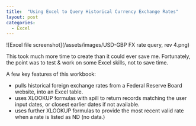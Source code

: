 ```yaml
---
title:  "Using Excel to Query Historical Currency Exchange Rates"
layout: post
categories:
  - Excel  
---
```


![Excel file screenshot](/assets/images/USD-GBP FX rate query, rev 4.png)

This took much more time to create than it could ever save me.  Fortunately, the point was to test & work on some Excel skills, not to save time.

A few key features of this workbook:
- pulls historical foreign exchange rates from a Federal Reserve Board website, into an Excel table.
- uses XLOOKUP formulas with spill to return records matching the user input dates, or closest earlier dates if not available. 
- uses further XLOOKUP formulas to provide the most recent valid rate when a rate is listed as ND (no data.)
